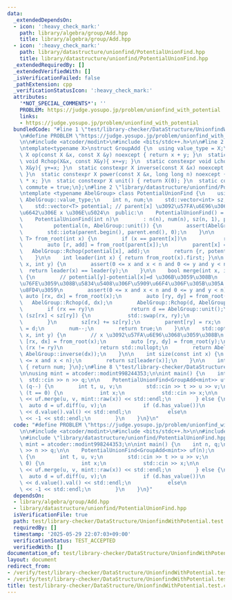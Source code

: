 ```yaml
---
data:
  _extendedDependsOn:
  - icon: ':heavy_check_mark:'
    path: library/algebra/group/Add.hpp
    title: library/algebra/group/Add.hpp
  - icon: ':heavy_check_mark:'
    path: library/datastructure/unionfind/PotentialUnionFind.hpp
    title: library/datastructure/unionfind/PotentialUnionFind.hpp
  _extendedRequiredBy: []
  _extendedVerifiedWith: []
  _isVerificationFailed: false
  _pathExtension: cpp
  _verificationStatusIcon: ':heavy_check_mark:'
  attributes:
    '*NOT_SPECIAL_COMMENTS*': ''
    PROBLEM: https://judge.yosupo.jp/problem/unionfind_with_potential
    links:
    - https://judge.yosupo.jp/problem/unionfind_with_potential
  bundledCode: "#line 1 \"test/library-checker/DataStructure/UnionfindWithPotential.test.cpp\"\
    \n#define PROBLEM \"https://judge.yosupo.jp/problem/unionfind_with_potential\"\
    \n\n#include <atcoder/modint>\n#include <bits/stdc++.h>\n\n#line 2 \"library/algebra/group/Add.hpp\"\
    \ntemplate<typename X>\nstruct GroupAdd {\n  using value_type = X;\n  static constexpr\
    \ X op(const X &x, const X &y) noexcept { return x + y; }\n  static constexpr\
    \ void Rchop(X&x, const X&y){ x+=y; }\n  static constexpr void Lchop(const X&x,\
    \ X&y){ y+=x; }\n  static constexpr X inverse(const X &x) noexcept { return -x;\
    \ }\n  static constexpr X power(const X &x, long long n) noexcept { return X(n)\
    \ * x; }\n  static constexpr X unit() { return X(0); }\n  static constexpr bool\
    \ commute = true;\n};\n#line 2 \"library/datastructure/unionfind/PotentialUnionFind.hpp\"\
    \ntemplate <typename AbelGroup> class PotentialUnionFind {\n    using T = typename\
    \ AbelGroup::value_type;\n    int n, num;\n    std::vector<int> sz, parent;\n\
    \    std::vector<T> potential; // parent[x] \u3092\u57FA\u6E96\u3068\u3057\u305F\
    \u6642\u306E x \u306E\u5024\n  public:\n    PotentialUnionFind() = default;\n\
    \    PotentialUnionFind(int n)\n        : n(n), num(n), sz(n, 1), parent(n, 0),\n\
    \          potential(n, AbelGroup::unit()) {\n        assert(AbelGroup::commute);\n\
    \        std::iota(parent.begin(), parent.end(), 0);\n    }\n\n    std::pair<int,\
    \ T> from_root(int x) {\n        if (x == parent[x])\n            return {x, AbelGroup::unit()};\n\
    \        auto [r, add] = from_root(parent[x]);\n        parent[x] = r;\n     \
    \   AbelGroup::Rchop(potential[x], add);\n        return {r, potential[x]};\n\
    \    }\n\n    int leader(int x) { return from_root(x).first; }\n\n    bool same(int\
    \ x, int y) {\n        assert(0 <= x and x < n and 0 <= y and y < n);\n      \
    \  return leader(x) == leader(y);\n    }\n\n    bool merge(int x, int y, T d)\
    \ {\n        // potential[y]-potential[x]=d \u306B\u3059\u308B\n        // \u77DB\
    \u76FE\u3059\u308B\u5834\u5408\u306F\u5909\u66F4\u306F\u305B\u305A false \u3092\
    \u8FD4\u3059\n        assert(0 <= x and x < n and 0 <= y and y < n);\n       \
    \ auto [rx, dx] = from_root(x);\n        auto [ry, dy] = from_root(y);\n     \
    \   AbelGroup::Rchop(d, dx);\n        AbelGroup::Rchop(d, AbelGroup::inverse(dy));\n\
    \        if (rx == ry)\n            return d == AbelGroup::unit();\n        if\
    \ (sz[rx] < sz[ry]) {\n            std::swap(rx, ry);\n            d = AbelGroup::inverse(d);\n\
    \        }\n        sz[rx] += sz[ry];\n        parent[ry] = rx;\n        potential[ry]\
    \ = d;\n        num--;\n        return true;\n    }\n\n    std::optional<T> diff(int\
    \ x, int y) {\n        // x \u3092\u57FA\u6E96\u3068\u3059\u308B\n        auto\
    \ [rx, dx] = from_root(x);\n        auto [ry, dy] = from_root(y);\n        if\
    \ (rx != ry)\n            return std::nullopt;\n        return AbelGroup::op(dy,\
    \ AbelGroup::inverse(dx));\n    }\n\n    int size(const int x) {\n        assert(0\
    \ <= x and x < n);\n        return sz[leader(x)];\n    }\n\n    int count() const\
    \ { return num; }\n};\n#line 8 \"test/library-checker/DataStructure/UnionfindWithPotential.test.cpp\"\
    \n\nusing mint = atcoder::modint998244353;\n\nint main() {\n    int n, q;\n  \
    \  std::cin >> n >> q;\n\n    PotentialUnionFind<GroupAdd<mint>> uf(n);\n    while\
    \ (q--) {\n        int t, u, v;\n        std::cin >> t >> u >> v;\n        if\
    \ (t == 0) {\n            int x;\n            std::cin >> x;\n\n            std::cout\
    \ << uf.merge(u, v, mint::raw(x)) << std::endl;\n        } else {\n          \
    \  auto d = uf.diff(u, v);\n            if (d.has_value())\n                std::cout\
    \ << d.value().val() << std::endl;\n            else\n                std::cout\
    \ << -1 << std::endl;\n        }\n    }\n}\n"
  code: "#define PROBLEM \"https://judge.yosupo.jp/problem/unionfind_with_potential\"\
    \n\n#include <atcoder/modint>\n#include <bits/stdc++.h>\n\n#include \"library/algebra/group/Add.hpp\"\
    \n#include \"library/datastructure/unionfind/PotentialUnionFind.hpp\"\n\nusing\
    \ mint = atcoder::modint998244353;\n\nint main() {\n    int n, q;\n    std::cin\
    \ >> n >> q;\n\n    PotentialUnionFind<GroupAdd<mint>> uf(n);\n    while (q--)\
    \ {\n        int t, u, v;\n        std::cin >> t >> u >> v;\n        if (t ==\
    \ 0) {\n            int x;\n            std::cin >> x;\n\n            std::cout\
    \ << uf.merge(u, v, mint::raw(x)) << std::endl;\n        } else {\n          \
    \  auto d = uf.diff(u, v);\n            if (d.has_value())\n                std::cout\
    \ << d.value().val() << std::endl;\n            else\n                std::cout\
    \ << -1 << std::endl;\n        }\n    }\n}"
  dependsOn:
  - library/algebra/group/Add.hpp
  - library/datastructure/unionfind/PotentialUnionFind.hpp
  isVerificationFile: true
  path: test/library-checker/DataStructure/UnionfindWithPotential.test.cpp
  requiredBy: []
  timestamp: '2025-05-29 22:07:03+09:00'
  verificationStatus: TEST_ACCEPTED
  verifiedWith: []
documentation_of: test/library-checker/DataStructure/UnionfindWithPotential.test.cpp
layout: document
redirect_from:
- /verify/test/library-checker/DataStructure/UnionfindWithPotential.test.cpp
- /verify/test/library-checker/DataStructure/UnionfindWithPotential.test.cpp.html
title: test/library-checker/DataStructure/UnionfindWithPotential.test.cpp
---
```

